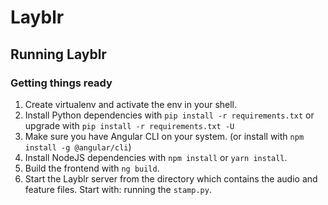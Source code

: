 # Layblr

## Running Layblr

### Getting things ready
1. Create virtualenv and activate the env in your shell.
2. Install Python dependencies with `pip install -r requirements.txt` 
    or upgrade with `pip install -r requirements.txt -U`
3. Make sure you have Angular CLI on your system. (or install with `npm install -g @angular/cli`)
3. Install NodeJS dependencies with `npm install` or `yarn install`.
4. Build the frontend with `ng build`.
5. Start the Layblr server from the directory which contains the audio and feature files.
  Start with: running the `stamp.py`.
